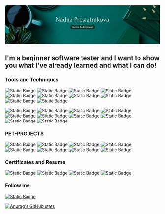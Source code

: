 ![Header](https://github.com/nadiiadi/nadiiadi/blob/main/assets/background.jpg)

## I'm a beginner software tester and I want to show you what I've already learned and what I can do!

### Tools and Techniques
![Static Badge](https://img.shields.io/badge/TestRail-004225?logo=TestRail)
![Static Badge](https://img.shields.io/badge/Jira-004225?logo=Jira)
![Static Badge](https://img.shields.io/badge/Trello-004225?logo=Trello)
![Static Badge](https://img.shields.io/badge/Git-004225?logo=Git)
![Static Badge](https://img.shields.io/badge/Postman(API)-004225?logo=Postman)
![Static Badge](https://img.shields.io/badge/DBeaver(SQL)-004225?logo=DBeaver)
![Static Badge](https://img.shields.io/badge/HTML&CSS-004225?logo=CSS)
![Static Badge](https://img.shields.io/badge/JS-004225?logo=JavaScript)
![Static Badge](https://img.shields.io/badge/XML-004225?logo=XML)
![Static Badge](https://img.shields.io/badge/JSON-004225?logo=JSON)


![Static Badge](https://img.shields.io/badge/Traceability_Matrix-004225)
![Static Badge](https://img.shields.io/badge/Check--list-004225)
![Static Badge](https://img.shields.io/badge/Test_Cases-004225)
![Static Badge](https://img.shields.io/badge/Bug_Reports-004225)
![Static Badge](https://img.shields.io/badge/Test_Report-004225)
![Static Badge](https://img.shields.io/badge/Test_Design_Techniques-004225)
![Static Badge](https://img.shields.io/badge/Non--functional_Testing-004225)
![Static Badge](https://img.shields.io/badge/Change--related_Testing-004225)
![Static Badge](https://img.shields.io/badge/Static_Testing_Techniques-004225)
![Static Badge](https://img.shields.io/badge/Test_Levels-004225)

### PET-PROJECTS
![Static Badge](https://img.shields.io/badge/MonoBank-004225)
![Static Badge](https://img.shields.io/badge/JavaSimulator-004225)
![Static Badge](https://img.shields.io/badge/MakeUp-004225)
![Static Badge](https://img.shields.io/badge/Slack-004225)
![Static Badge](https://img.shields.io/badge/Trello-004225)
![Static Badge](https://img.shields.io/badge/TaskPro-004225)
![Static Badge](https://img.shields.io/badge/Kyla-004225)
![Static Badge](https://img.shields.io/badge/TestIO-004225)


### Certificates and Resume
![Static Badge](https://img.shields.io/badge/CV-004225)
![Static Badge](https://img.shields.io/badge/English-004225)
![Static Badge](https://img.shields.io/badge/GoIT-004225)
![Static Badge](https://img.shields.io/badge/Master`s_Degree-004225)



### Follow me
[![Static Badge](https://img.shields.io/badge/LinkedIn-004225)](www.linkedin.com/in/nadiia-prosiatnikova)

[![Anurag's GitHub stats](https://github-readme-stats.vercel.app/api?username=nadiiadi&show_icons=true&theme=shadow_green)](https://github.com/anuraghazra/github-readme-stats)

